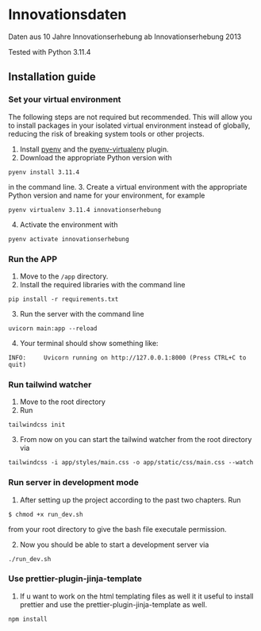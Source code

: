 # Innovationsdaten

Daten aus 10 Jahre Innovationserhebung ab Innovationserhebung 2013

Tested with Python 3.11.4

## Installation guide

### Set your virtual environment

The following steps are not required but recommended. This will allow you to install packages in your isolated virtual environment instead of globally, reducing the risk of breaking system tools or other projects.

1. Install [pyenv](https://github.com/pyenv/pyenv) and the [pyenv-virtualenv](https://github.com/pyenv/pyenv-virtualenv) plugin.
2. Download the appropriate Python version with 
```shell
pyenv install 3.11.4
``` 
in the command line.
3. Create a virtual environment with the appropriate Python version and name for your environment, for example 
```shell
pyenv virtualenv 3.11.4 innovationserhebung
```
4. Activate the environment with 
```shell
pyenv activate innovationserhebung
```

### Run the APP

1. Move to the `/app` directory.
2. Install the required libraries with the command line 
```shell
pip install -r requirements.txt
```
3. Run the server with the command line 
```shell
uvicorn main:app --reload
```
4. Your terminal should show something like: 

```
INFO:     Uvicorn running on http://127.0.0.1:8000 (Press CTRL+C to quit)
```

### Run tailwind watcher

1. Move to the root directory
2. Run 
```shell
tailwindcss init
```
3. From now on you can start the tailwind watcher from the root directory via 
```shell
tailwindcss -i app/styles/main.css -o app/static/css/main.css --watch
```

### Run server in development mode

1. After setting up the project according to the past two chapters. Run 
```shell
$ chmod +x run_dev.sh
```
from your root directory to give the bash file executale permission.

2. Now you should be able to start a development server via 
```shell
./run_dev.sh
```

### Use prettier-plugin-jinja-template

1. If u want to work on the html templating files as well it it useful to install prettier and use the prettier-plugin-jinja-template as well.

```shell
npm install
```
